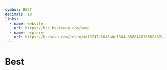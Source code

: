```yaml
---
symbol: BEST
decimals: 18
links:
  - name: website
    url: https://bsc.bestswap.com/swap
  - name: explorer
    url: https://bscscan.com/token/0x10747e2045a0ef884a0586AC81558F43285ea3c7
---
```


# Best
